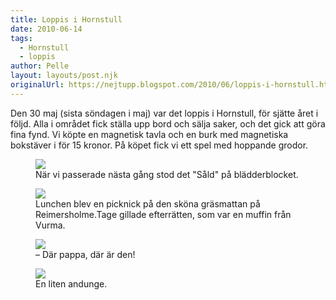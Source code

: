 ```yaml
---
title: Loppis i Hornstull
date: 2010-06-14
tags: 
  - Hornstull
  - loppis	
author: Pelle
layout: layouts/post.njk
originalUrl: https://nejtupp.blogspot.com/2010/06/loppis-i-hornstull.html
---
```


Den 30 maj (sista söndagen i maj) var det loppis i Hornstull, för sjätte året i följd. Alla i området fick ställa upp bord och sälja saker, och det gick att göra fina fynd. Vi köpte en magnetisk tavla och en burk med magnetiska bokstäver i för 15 kronor. På köpet fick vi ett spel med hoppande grodor.

<figure>
	<img src="../../../img/2010/06/Loppisdag+i+Hornstull-_MG_0479.jpg">
	<figcaption>När vi passerade nästa gång stod det "Såld" på blädderblocket.</figcaption>
</figure>

<figure>
	<img src="../../../img/2010/06/Loppisdag+i+Hornstull-_MG_0443.jpg">
	<figcaption>Lunchen blev en picknick på den sköna gräsmattan på Reimersholme.Tage gillade efterrätten, som var en muffin från Vurma.</figcaption>
</figure>

<figure>
	<img src="../../../img/2010/06/Loppisdag+i+Hornstull-_MG_0471.jpg">
	<figcaption>– Där pappa, där är den!</figcaption>
</figure>

<figure>
	<img src="../../../img/2010/06/Loppisdag+i+Hornstull-_MG_0467.jpg">
	<figcaption>En liten andunge.</figcaption>
